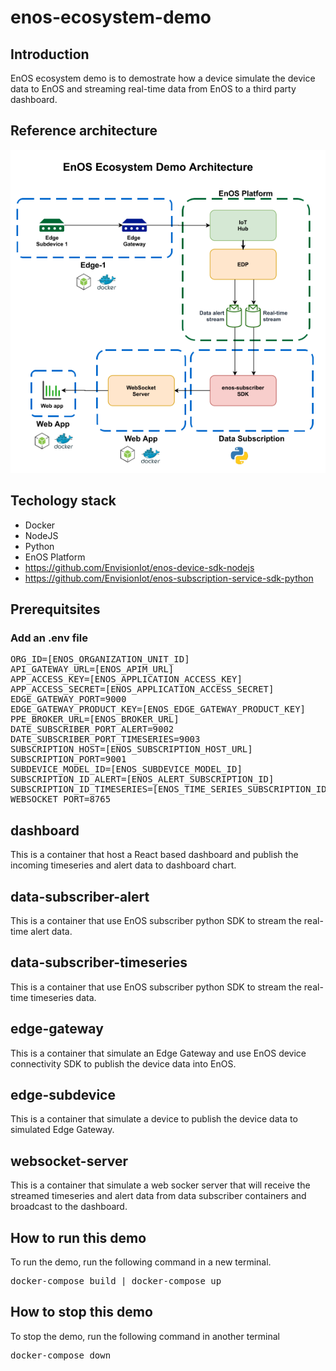 # enos-ecosystem-demo

## Introduction
EnOS ecosystem demo is to demostrate how a device simulate the device data to EnOS and streaming real-time data from EnOS to a third party dashboard.

## Reference architecture
![enos ecosystem reference architecture](ref_architecture.png)

## Techology stack
- Docker
- NodeJS
- Python
- EnOS Platform
- https://github.com/EnvisionIot/enos-device-sdk-nodejs
- https://github.com/EnvisionIot/enos-subscription-service-sdk-python

## Prerequitsites

### Add an .env file
<pre>
ORG_ID=[ENOS_ORGANIZATION_UNIT_ID]
API_GATEWAY_URL=[ENOS_APIM_URL]
APP_ACCESS_KEY=[ENOS_APPLICATION_ACCESS_KEY]
APP_ACCESS_SECRET=[ENOS_APPLICATION_ACCESS_SECRET]
EDGE_GATEWAY_PORT=9000
EDGE_GATEWAY_PRODUCT_KEY=[ENOS_EDGE_GATEWAY_PRODUCT_KEY]
PPE_BROKER_URL=[ENOS_BROKER_URL]
DATE_SUBSCRIBER_PORT_ALERT=9002
DATE_SUBSCRIBER_PORT_TIMESERIES=9003
SUBSCRIPTION_HOST=[ENOS_SUBSCRIPTION_HOST_URL]
SUBSCRIPTION_PORT=9001
SUBDEVICE_MODEL_ID=[ENOS_SUBDEVICE_MODEL_ID]
SUBSCRIPTION_ID_ALERT=[ENOS_ALERT_SUBSCRIPTION_ID]
SUBSCRIPTION_ID_TIMESERIES=[ENOS_TIME_SERIES_SUBSCRIPTION_ID]
WEBSOCKET_PORT=8765
</pre>

## dashboard
This is a container that host a React based dashboard and publish the incoming timeseries and alert data to dashboard chart.

## data-subscriber-alert
This is a container that use EnOS subscriber python SDK to stream the real-time alert data.

## data-subscriber-timeseries
This is a container that use EnOS subscriber python SDK to stream the real-time timeseries data.

## edge-gateway
This is a container that simulate an Edge Gateway and use EnOS device connectivity SDK to publish the device data into EnOS.

## edge-subdevice
This is a container that simulate a device to publish the device data to simulated Edge Gateway.

## websocket-server
This is a container that simulate a web socker server that will receive the streamed timeseries and alert data from data subscriber containers and broadcast to the dashboard.

## How to run this demo
To run the demo, run the following command in a new terminal.
<pre>docker-compose build | docker-compose up</pre>

## How to stop this demo
To stop the demo, run the following command in another terminal
<pre>docker-compose down</pre>
